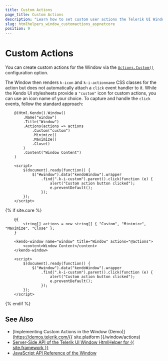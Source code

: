 ```yaml
---
title: Custom Actions
page_title: Custom Actions
description: "Learn how to set custom user actions the Telerik UI Window component for {{ site.framework }}."
slug: htmlhelpers_window_customactions_aspnetcore
position: 9
---
```


# Custom Actions

You can create custom actions for the Window via the [`Actions.Custom()`](/api/kendo.mvc.ui.fluent/windowactionsbuilder#customsystemstring) configuration option. 

The Window then renders `k-icon` and `k-i-actionname` CSS classes for the action but does not automatically attach a `click` event handler to it. While the Kendo UI stylesheets provide a `"custom"` icon for custom actions, you can use an icon name of your choice. To capture and handle the `click` events, follow the standard approach:

```HtmlHelper
    @(Html.Kendo().Window()
        .Name("window")
        .Title("Window")
        .Actions(actions => actions
            .Custom("custom")
            .Minimize()
            .Maximize()
            .Close()
        )
        .Content("Window Content")
    )

    <script>
        $(document).ready(function() {
            $("#window").data("kendoWindow").wrapper
                .find(".k-i-custom").parent().click(function (e) {
                    alert("Custom action button clicked");
                    e.preventDefault();
                });
        });
    </script>
```
{% if site.core %}
```TagHelper
    @{
        string[] actions = new string[] { "Custom", "Minimize", "Maximize", "Close" };
    }
    
    <kendo-window name="window" title="Window" actions="@actions">
        <content>Window Content</content>
    </kendo-window>

    <script>
        $(document).ready(function() {
            $("#window").data("kendoWindow").wrapper
                .find(".k-i-custom").parent().click(function (e) {
                    alert("Custom action button clicked");
                    e.preventDefault();
                });
        });
    </script>
```
{% endif %}

## See Also

* [Implementing Custom Actions in the Window (Demo)](https://demos.telerik.com/{{ site.platform }}/window/actions)
* [Server-Side API of the Telerik UI Window HtmlHelper for {{ site.framework }}](/api/window)
* [JavaScript API Reference of the Window](/api/javascript/ui/window)
